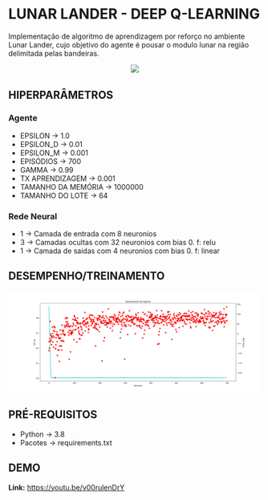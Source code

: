 <h1>LUNAR LANDER - DEEP Q-LEARNING</h1>

Implementação de algoritmo de aprendizagem por reforço no ambiente Lunar Lander, cujo objetivo do 
agente é pousar o modulo lunar na região delimitada pelas bandeiras.

<p align="center"><img src="Model/model.gif"></p>

<h2>HIPERPARÂMETROS</h2>

<h3>Agente</h3>

<ul>
    <li>EPSILON -> 1.0</li>
    <li>EPSILON_D -> 0.01</li>
    <li>EPSILON_M -> 0.001</li>
    <li>EPISÓDIOS -> 700</li>
    <li>GAMMA -> 0.99</li>
    <li>TX APRENDIZAGEM -> 0.001</li>
    <li>TAMANHO DA MEMÓRIA -> 1000000</li>
    <li>TAMANHO DO LOTE -> 64</li>
</ul>

<h3>Rede Neural</h3>
<ul>
    <li> 1 -> Camada de entrada com 8 neuronios </li>
    <li> 3 -> Camadas ocultas com 32 neuronios com bias 0. f: relu </li>
    <li> 1 -> Camada de saidas com 4 neuronios com bias 0.  f: linear </li>
</ul>

<h2>DESEMPENHO/TREINAMENTO</h2>
<p align="center"><img src="Results/agent.png"></p>

<h2>PRÉ-REQUISITOS</h2>
<ul>
    <li>Python -> 3.8</li>
    <li>Pacotes -> requirements.txt</li>
</ul>
 

<h2>DEMO</h2>

<strong>Link:</strong> https://youtu.be/v00rulenDrY 
